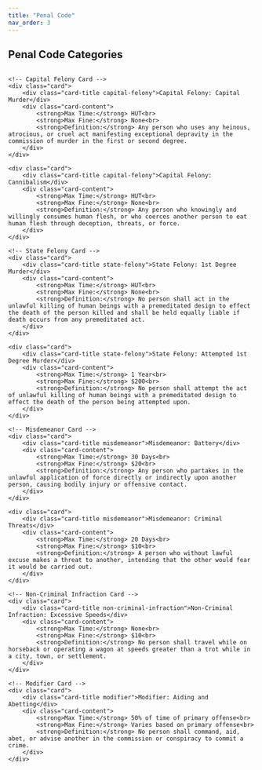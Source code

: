 ```yaml
---
title: "Penal Code"
nav_order: 3
---
```

<style>
    .card-container {
        display: flex;
        flex-wrap: wrap;
        justify-content: space-between;
        gap: 16px;
    }

    .card {
        background-color: #f9f9f9;
        border-radius: 8px;
        box-shadow: 0 4px 8px rgba(0, 0, 0, 0.1);
        width: calc(33% - 16px);
        padding: 16px;
        box-sizing: border-box;
        transition: transform 0.2s;
    }

    .card:hover {
        transform: scale(1.05);
    }

    .card-title {
        font-weight: bold;
        font-size: 1.2em;
        margin-bottom: 8px;
    }

    .capital-felony {
        color: #d32f2f;
    }

    .state-felony {
        color: #f57c00;
    }

    .misdemeanor {
        color: #fbc02d;
    }

    .non-criminal-infraction {
        color: #388e3c;
    }

    .modifier {
        color: #1976d2;
    }

    .card-content {
        font-size: 0.95em;
        line-height: 1.5;
    }
</style>

<h2>Penal Code Categories</h2>
<div class="card-container">

    <!-- Capital Felony Card -->
    <div class="card">
        <div class="card-title capital-felony">Capital Felony: Capital Murder</div>
        <div class="card-content">
            <strong>Max Time:</strong> HUT<br>
            <strong>Max Fine:</strong> None<br>
            <strong>Definition:</strong> Any person who uses any heinous, atrocious, or cruel act manifesting exceptional depravity in the commission of murder in the first or second degree.
        </div>
    </div>

    <div class="card">
        <div class="card-title capital-felony">Capital Felony: Cannibalism</div>
        <div class="card-content">
            <strong>Max Time:</strong> HUT<br>
            <strong>Max Fine:</strong> None<br>
            <strong>Definition:</strong> Any person who knowingly and willingly consumes human flesh, or who coerces another person to eat human flesh through deception, threats, or force.
        </div>
    </div>

    <!-- State Felony Card -->
    <div class="card">
        <div class="card-title state-felony">State Felony: 1st Degree Murder</div>
        <div class="card-content">
            <strong>Max Time:</strong> HUT<br>
            <strong>Max Fine:</strong> None<br>
            <strong>Definition:</strong> No person shall act in the unlawful killing of human beings with a premeditated design to effect the death of the person killed and shall be held equally liable if death occurs from any premeditated act.
        </div>
    </div>

    <div class="card">
        <div class="card-title state-felony">State Felony: Attempted 1st Degree Murder</div>
        <div class="card-content">
            <strong>Max Time:</strong> 1 Year<br>
            <strong>Max Fine:</strong> $200<br>
            <strong>Definition:</strong> No person shall attempt the act of unlawful killing of human beings with a premeditated design to effect the death of the person being attempted upon.
        </div>
    </div>

    <!-- Misdemeanor Card -->
    <div class="card">
        <div class="card-title misdemeanor">Misdemeanor: Battery</div>
        <div class="card-content">
            <strong>Max Time:</strong> 30 Days<br>
            <strong>Max Fine:</strong> $20<br>
            <strong>Definition:</strong> Any person who partakes in the unlawful application of force directly or indirectly upon another person, causing bodily injury or offensive contact.
        </div>
    </div>

    <div class="card">
        <div class="card-title misdemeanor">Misdemeanor: Criminal Threats</div>
        <div class="card-content">
            <strong>Max Time:</strong> 20 Days<br>
            <strong>Max Fine:</strong> $10<br>
            <strong>Definition:</strong> A person who without lawful excuse makes a threat to another, intending that the other would fear it would be carried out.
        </div>
    </div>

    <!-- Non-Criminal Infraction Card -->
    <div class="card">
        <div class="card-title non-criminal-infraction">Non-Criminal Infraction: Excessive Speeds</div>
        <div class="card-content">
            <strong>Max Time:</strong> None<br>
            <strong>Max Fine:</strong> $10<br>
            <strong>Definition:</strong> No person shall travel while on horseback or operating a wagon at speeds greater than a trot while in a city, town, or settlement.
        </div>
    </div>

    <!-- Modifier Card -->
    <div class="card">
        <div class="card-title modifier">Modifier: Aiding and Abetting</div>
        <div class="card-content">
            <strong>Max Time:</strong> 50% of time of primary offense<br>
            <strong>Max Fine:</strong> Varies based on primary offense<br>
            <strong>Definition:</strong> No person shall command, aid, abet, or advise another in the commission or conspiracy to commit a crime.
        </div>
    </div>

</div>

